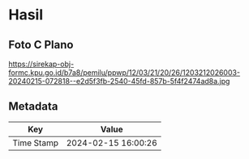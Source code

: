 # Hasil

## Foto C Plano

https://sirekap-obj-formc.kpu.go.id/b7a8/pemilu/ppwp/12/03/21/20/26/1203212026003-20240215-072818--e2d5f3fb-2540-45fd-857b-5f4f2474ad8a.jpg


## Metadata

| Key        | Value               |
| ---------- | ------------------- |
| Time Stamp | 2024-02-15 16:00:26 |



